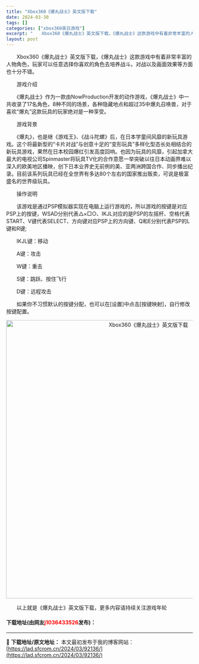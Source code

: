 ```yaml
---
title: "Xbox360《爆丸战士》英文版下载"
date: 2024-03-30
tags: []
categories: ["xbox360英日游戏"]
excerpt: "　　Xbox360《爆丸战士》英文版下载，《爆丸战士》这款游戏中有着非常丰富的人物角色，玩家可以任意选择你喜欢的角色去培养战斗。对战以及画面效果等方面也十分不错。 　　游戏介绍 　　《爆丸战士》作为一款由NowProduction开发的动作游戏，《爆丸战士》中一共收录了17名角色，8种不同的场景，各&hellip;"
layout: post
---
```


 <p>　　Xbox360《爆丸战士》英文版下载，《爆丸战士》这款游戏中有着非常丰富的人物角色，玩家可以任意选择你喜欢的角色去培养战斗。对战以及画面效果等方面也十分不错。</p> <p>　　游戏介绍</p> <p>　　《爆丸战士》作为一款由NowProduction开发的动作游戏，《爆丸战士》中一共收录了17名角色，8种不同的场景，各种隐藏地点和超过35中爆丸召唤兽，对于喜欢&ldquo;爆丸&rdquo;这款玩具的玩家绝对是一种享受。</p> <p>　　游戏背景</p> <p>　　《爆丸》，也是继《游戏王》、《战斗陀螺》后，在日本学童间风靡的新玩具游戏。这个将最新型的&ldquo;卡片对战&rdquo;与创意十足的&ldquo;变形玩具&rdquo;多样化型态长处相结合的新玩具游戏，果然在日本校园爆红引发高度回响。也因为玩具的风靡，引起加拿大最大的电视公司Spinmaster将玩具TV化的合作意愿一举突破以往日本动画界难以深入的欧美地区播映，创下日本业界史无前例的美、亚两洲跨国合作、同步播出纪录。目前该系列玩具已经在全世界有多达80个左右的国家推出贩卖，可说是极富盛名的世界级玩具。</p> <p>　　操作说明</p> <p>　　该游戏是通过PSP模拟器实现在电脑上运行游戏的，所以游戏的按键是对应PSP上的按键，WSAD分别代表△&times;□○、IKJL对应的是PSP的左摇杆、空格代表START、V键代表SELECT、方向键对应PSP上的方向键、Q和E分别代表PSP的L键和R键;</p> <p>　　IKJL键：移动</p> <p>　　A键：攻击</p> <p>　　W键：重击</p> <p>　　S键：跳跃、按住飞行</p> <p>　　D键：远程攻击</p> <p>　　如果你不习惯默认的按键分配，也可以在[设置]中点击[按键映射]，自行修改按键配置。</p> <p align="center"><img align="" border="0" src="https://lad.sfcrom.cn/wp-content/uploads/2024/03/20240330_6607d3b84b2c4.jpg" width="752" alt="Xbox360《爆丸战士》英文版下载" /></p> <p>　　以上就是《爆丸战士》英文版下载，更多内容请持续关注游戏年轮</p> <p><h4>下载地址(由网友<font color="red">j1036433526</font>发布)：</h4></p> 

---
📖 **下载地址/原文地址：** 本文最初发布于我的博客网站：[https://lad.sfcrom.cn/2024/03/92136/](https://lad.sfcrom.cn/2024/03/92136/)
